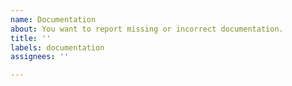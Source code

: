 ```yaml
---
name: Documentation
about: You want to report missing or incorrect documentation.
title: ''
labels: documentation
assignees: ''

---
```


<!--
Please explain what documentation is missing or incorrect.
-->
